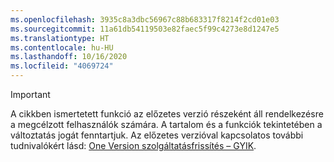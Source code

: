```yaml
---
ms.openlocfilehash: 3935c8a3dbc56967c88b683317f8214f2cd01e03
ms.sourcegitcommit: 11a61db54119503e82faec5f99c4273e8d1247e5
ms.translationtype: HT
ms.contentlocale: hu-HU
ms.lasthandoff: 10/16/2020
ms.locfileid: "4069724"
---
```

> [!IMPORTANT]
> A cikkben ismertetett funkció az előzetes verzió részeként áll rendelkezésre a megcélzott felhasználók számára. A tartalom és a funkciók tekintetében a változtatás jogát fenntartjuk. Az előzetes verzióval kapcsolatos további tudnivalókért lásd: [One Version szolgáltatásfrissítés – GYIK](https://docs.microsoft.com/dynamics365/unified-operations/fin-and-ops/get-started/one-version).
